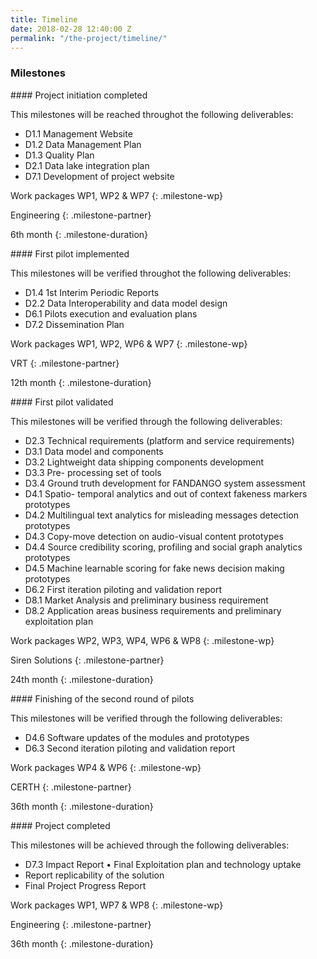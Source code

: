 ```yaml
---
title: Timeline
date: 2018-02-28 12:40:00 Z
permalink: "/the-project/timeline/"
---
```


### Milestones

<div class="milestone" markdown="1">
#### Project initiation completed

This milestones will be reached throughot the following deliverables:
- D1.1 Management Website
- D1.2 Data Management Plan
- D1.3 Quality Plan
- D2.1 Data lake integration plan
- D7.1 Development of project website

Work packages WP1, WP2 & WP7
{: .milestone-wp}

Engineering
{: .milestone-partner}

6th month
{: .milestone-duration}
</div>

<div class="milestone" markdown="1">
#### First pilot implemented

This milestones will be verified throughot the following deliverables:
- D1.4 1st Interim Periodic Reports
- D2.2 Data Interoperability and data model design
- D6.1 Pilots execution and evaluation plans
- D7.2 Dissemination Plan

Work packages WP1, WP2, WP6 & WP7
{: .milestone-wp}

VRT
{: .milestone-partner}

12th month
{: .milestone-duration}
</div>

<div class="milestone" markdown="1">
#### First pilot validated

This milestones will be verified through the following deliverables:
- D2.3 Technical requirements (platform and service requirements)
- D3.1 Data model and components
- D3.2 Lightweight data shipping components development
- D3.3 Pre- processing set of tools
- D3.4 Ground truth development for FANDANGO system assessment
- D4.1 Spatio- temporal analytics and out of context fakeness markers prototypes
- D4.2 Multilingual text analytics for misleading messages detection prototypes
- D4.3 Copy-move detection on audio-visual content prototypes
- D4.4 Source credibility scoring, profiling and social graph analytics prototypes
- D4.5 Machine learnable scoring for fake news decision making prototypes
- D6.2 First iteration piloting and validation report
- D8.1 Market Analysis and preliminary business requirement
- D8.2 Application areas business requirements and preliminary exploitation plan

Work packages WP2, WP3, WP4, WP6 & WP8
{: .milestone-wp}

Siren Solutions
{: .milestone-partner}

24th month
{: .milestone-duration}
</div>

<div class="milestone" markdown="1">
#### Finishing of the second round of pilots

This milestones will be verified through the following deliverables:
- D4.6 Software updates of the modules and prototypes
- D6.3 Second iteration piloting and validation report

Work packages WP4 & WP6
{: .milestone-wp}

CERTH
{: .milestone-partner}

36th month
{: .milestone-duration}
</div>


<div class="milestone" markdown="1">
#### Project completed

This milestones will be achieved through the following deliverables:
- D7.3 Impact Report • Final Exploitation plan and technology uptake
- Report replicability of the solution
- Final Project Progress Report

Work packages WP1, WP7 & WP8
{: .milestone-wp}

Engineering
{: .milestone-partner}

36th month
{: .milestone-duration}
</div>